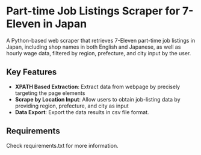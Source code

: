 # Part-time Job Listings Scraper for 7-Eleven in Japan
A Python-based web scraper that retrieves 7-Eleven part-time job listings in Japan, including shop names in both English and Japanese, as well as hourly wage data, filtered by region, prefecture, and city input by the user.

## Key Features
- **XPATH Based Extraction**: Extract data from webpage by precisely targeting the page elements
- **Scrape by Location Input**: Allow users to obtain job-listing data by providing region, prefecture, and city as input
- **Data Export**: Export the data results in csv file format.

## Requirements
Check requirements.txt for more information.
